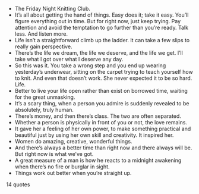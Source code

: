  - The Friday Night Knitting Club.
 - It’s all about getting the hand of things. Easy does it; take it easy. You’ll figure everything out in time. But for right now, just keep trying. Pay attention and avoid the temptation to go further than you’re ready. Talk less. And listen more.
 - Life isn’t a straightforward climb up the ladder. It can take a few slips to really gain perspective.
 - There’s the life we dream, the life we deserve, and the life we get. I’ll take what I got over what I deserve any day.
 - So this was it. You take a wrong step and you end up wearing yesterday’s underwear, sitting on the carpet trying to teach yourself how to knit. And even that doesn’t work. She never expected it to be so hard. Life.
 - Better to live your life open rather than exist on borrowed time, waiting for the great unmasking.
 - It’s a scary thing, when a person you admire is suddenly revealed to be absolutely, truly human.
 - There’s money, and then there’s class. The two are often separated.
 - Whether a person is physically in front of you or not, the love remains.
 - It gave her a feeling of her own power, to make something practical and beautiful just by using her own skill and creativity. It inspired her.
 - Women do amazing, creative, wonderful things.
 - And there’s always a better time than right now and there always will be. But right now is what we’ve got.
 - A great measure of a man is how he reacts to a midnight awakening when there’s no fire or burglar in sight.
 - Things work out better when you’re straight up.

14 quotes